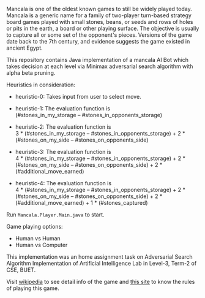 Mancala is one of the oldest known games to still be widely played today. Mancala is a generic name for a family of two-player turn-based strategy board games played with small stones, beans, or seeds and rows of holes or pits in the earth, a board or other playing surface. The objective is usually to capture all or some set of the opponent's pieces. Versions of the game date back to the 7th century, and evidence suggests the game existed in ancient Egypt.
  
This repository contains Java implementation of a mancala AI Bot which takes decision at each level via Minimax adversarial search algorithm with alpha beta pruning.  

Heuristics in consideration:
 - heuristic-0: Takes input from user to select move.  
 
 - heuristic-1: The evaluation function is  
   (#stones_in_my_storage – #stones_in_opponents_storage)
 
 - heuristic-2: The evaluation function is  
   3 * (#stones_in_my_storage – #stones_in_opponents_storage) + 2 * (#stones_on_my_side – #stones_on_opponents_side)
 
 - heuristic-3: The evaluation function is  
   4 * (#stones_in_my_storage – #stones_in_opponents_storage) + 2 * (#stones_on_my_side – #stones_on_opponents_side) + 2 * (#additional_move_earned)
 
 - heuristic-4: The evaluation function is  
   4 * (#stones_in_my_storage – #stones_in_opponents_storage) + 2 * (#stones_on_my_side – #stones_on_opponents_side) + 2 * (#additional_move_earned) + 1 * (#stones_captured)  
   
Run `Mancala.Player.Main.java` to start.   

Game playing options:  
 - Human vs Human  
 - Human vs Computer
   
This implementation was an home assignment task on Adversarial Search Algorithm Implementation of Artificial Intelligence Lab in Level-3, Term-2 of CSE, BUET.  
  
Visit [wikipedia](https://en.wikipedia.org/wiki/Mancala) to see detail info of the game and [this site](https://www.thesprucecrafts.com/how-to-play-mancala-409424) to know the rules of playing this game.